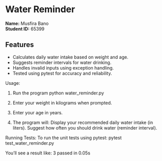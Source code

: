 # Water Reminder

**Name:** Musfira Bano   
**Student ID:** 65399   

## Features 
- Calculates daily water intake based on weight and age.
- Suggests reminder intervals for water drinking.
- Handles invalid inputs using exception handling.
- Tested using pytest for accuracy and reliability.

Usage:
1. Run the program
   python water_reminder.py

2. Enter your weight in kilograms when prompted.
3. Enter your age in years.
4. The program will:
   Display your recommended daily water intake (in liters).
   Suggest how often you should drink water (reminder interval).

Running Tests:
To run the unit tests using pytest:
pytest test_water_reminder.py

You’ll see a result like:
3 passed in 0.05s
